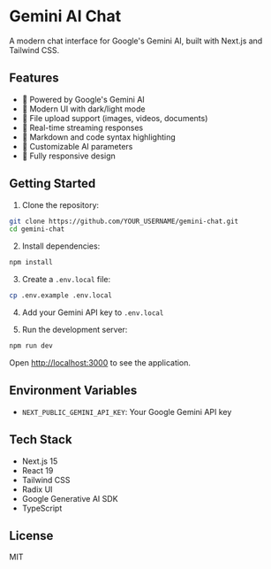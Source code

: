 # Gemini AI Chat

A modern chat interface for Google's Gemini AI, built with Next.js and Tailwind CSS.

## Features

- 🤖 Powered by Google's Gemini AI
- 💅 Modern UI with dark/light mode
- 📁 File upload support (images, videos, documents)
- 💭 Real-time streaming responses
- 🎨 Markdown and code syntax highlighting
- 🔧 Customizable AI parameters
- 📱 Fully responsive design

## Getting Started

1. Clone the repository:
```bash
git clone https://github.com/YOUR_USERNAME/gemini-chat.git
cd gemini-chat
```

2. Install dependencies:
```bash
npm install
```

3. Create a `.env.local` file:
```bash
cp .env.example .env.local
```

4. Add your Gemini API key to `.env.local`

5. Run the development server:
```bash
npm run dev
```

Open [http://localhost:3000](http://localhost:3000) to see the application.

## Environment Variables

- `NEXT_PUBLIC_GEMINI_API_KEY`: Your Google Gemini API key

## Tech Stack

- Next.js 15
- React 19
- Tailwind CSS
- Radix UI
- Google Generative AI SDK
- TypeScript

## License

MIT
